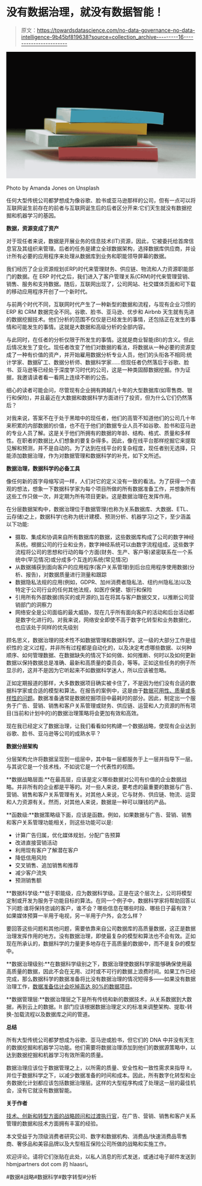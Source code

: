 # 没有数据治理，就没有数据智能！

> 原文：<https://towardsdatascience.com/no-data-governance-no-data-intelligence-9b45bf819638?source=collection_archive---------16----------------------->

![](img/99ec382e1cadf7d0a3cf26294919acd5.png)

Photo by Amanda Jones on Unsplash

任何大型传统公司都梦想成为像谷歌、脸书或亚马逊那样的公司，但有一点可以将互联网诞生前存在的前者与互联网诞生后的后者区分开来:它们天生就没有数据挖掘和机器学习的基因。

**数据，资源变成了资产**

对于现任者来说，数据是开展业务的信息技术(IT)资源，因此，它被委托给首席信息官及其组织来管理。后者的任务是建立全球数据架构，选择数据库供应商，并设计所有必要的应用程序来处理从数据库到业务和职能领导屏幕的数据。

我们经历了企业资源规划(ERP)时代来管理财务、供应链、物流和人力资源职能部门的数据。在 ERP 时代之后，我们进入了客户管理关系(CRM)时代来管理营销、销售、服务和支持数据。随后，互联网出现了，公司网站、社交媒体页面和可下载的移动应用程序开创了一个新时代。

与前两个时代不同，互联网时代产生了一种新型的数据和流程，与现有企业习惯的 ERP 和 CRM 数据完全不同。谷歌、脸书、亚马逊、优步和 Airbnb 天生就有先进的数据挖掘技术。他们分析的范围不仅仅是已经发生的事情，还包括正在发生的事情和可能发生的事情。这就是大数据和高级分析的全部内容。

与此同时，在任者的分析仅限于所发生的事情。这就是商业智能(BI)的含义。但此后情况发生了变化。现任者改变了他们对数据的看法，将数据从一种必要的资源变成了一种有价值的资产，并开始雇用数据分析专业人员，他们的头衔各不相同:统计学家、数据矿工、数据分析师、数据科学家……但现任者仍然落后于谷歌、脸书、亚马逊等已经处于深度学习时代的公司，这是一种类固醇数据挖掘。作为证据，我邀请读者看一看网上连续不断的公告。

细心的读者可能会问，尽管现有企业拥有跨越几十年的大型数据库(如零售商、银行和保险)，并且最近在大数据和数据科学方面进行了投资，但为什么它们仍然落后？

对我来说，答案不在于处于黑暗中的现任者，他们的高管不知道他们的公司几十年来积累的内部数据的价值，也不在于他们的数据专业人员不如谷歌、脸书和亚马逊的专业人员了解。这是关于他们所拥有的数据的年龄、结构、格式、质量和多样性。在职者的数据比人们想象的要复杂得多。因此，像在线平台那样挖掘它来提取见解和预测，并不是自动的。为了达到在线平台的复杂程度，现任者别无选择，只能添加数据治理，作为对数据管理和数据科学的补充，如下文所述。

**数据治理，数据科学的必备工具**

像任何新的首字母缩写词一样，人们对它的定义没有一致的看法。为了获得一个直观的想法，想象一下数据科学家为每个项目所做的所有数据准备工作，并想象所有这些工作只做一次，并定期为所有项目更新。这是数据治理在发挥作用。

在分层数据架构中，数据治理位于数据管理(也称为关系数据库、大数据、ETL、云存储)之上，数据科学(也称为统计建模、预测分析、机器学习)之下，至少涵盖以下功能:

*   摄取、集成和协调来自所有数据库的数据，这些数据库构成了公司的数字神经系统。根据公司的行业和业务，数字神经系统可以由数字流程组成，这些数字流程将公司的思想和行动的每个方面(财务、生产、客户等)紧密联系在一个系统中(罕见情况)或分成多个互连的系统(常见情况)
*   从数据捕获到面向客户的应用程序(客户关系管理)到后台应用程序使用数据(分析、报告)，对数据质量进行测量和跟踪
*   数据隐私法规的应用(例如，GDPR、加州消费者隐私法、纽约州隐私法)以及特定于公司行业的任何其他法规，如医疗保健、银行和保险
*   引用所有外部数据(购买的或开源的),旨在将其与客户数据交叉，以推断公司营销部门的洞察力
*   网络安全是公司面临的最大威胁，现在几乎所有面向客户的活动和后台活动都是数字化进行的。对我来说，网络安全即使不高于数字化转型和业务数据化，也应该处于同样的优先级别

顾名思义，数据治理的技术性不如数据管理和数据科学。这一级的大部分工作是组织性的:定义过程，并非所有过程都是自动化的，以及决定考虑哪些数据、以何种顺序、如何管理数据、在数据缺失的情况下如何做、如何推断、何时以及如何更新数据以保持数据总是准确、最新和高质量的委员会，等等。正如这些任务的例子所显示的，这并不是因为它听起来不如数据科学迷人，所以应该被忽略。

正如定期报道的那样，大多数数据项目确实被卡住了，不是因为他们没有合适的数据科学家或合适的模型和算法。在报告的案例中，这是由于[数据可用性、质量或多样性的问题](https://www.wsj.com/articles/data-challenges-are-halting-ai-projects-ibm-executive-says-11559035800)。数据准备通常是数据挖掘项目中最耗时的部分。因此，制定出一个服务于广告、营销、销售和客户关系管理或财务、供应链、运营和人力资源的所有项目(当前和计划中的)的数据治理策略将会更加有效和高效。

现在我已经定义了数据治理，让我们看看如何构建一个数据战略，使现有企业达到谷歌、脸书、亚马逊等公司的成熟水平？

**数据分层架构**

分层架构允许将数据呈现到一组层中，其中每一层都服务于上一层并指导下一层。与其说它是一个技术栈，不如说它是一个代表性的视图。

**数据战略层面:**在最高层，应该是定义哪些数据对公司有价值的企业数据战略。并非所有的企业都是平等的。对一些人来说，要考虑的最重要的数据与广告、营销、销售和客户关系管理有关。对其他人来说，它与财务、供应链、物流、运营和人力资源有关。然而，对其他人来说，数据是一种可以赚钱的产品。

**函数级:**数据策略级下面，应该是函数。例如，如果数据与广告、营销、销售和客户关系管理功能相关，则这些功能可以是:

*   计算广告归属，优化媒体规划，分配广告预算
*   改进直接营销活动
*   利用现有客户了解潜在客户
*   降低信用风险
*   交叉销售、追加销售和推荐
*   减少客户流失
*   预测销售额

**数据科学级:**低于职能级，应为数据科学级。正是在这个层次上，公司将模型定制或开发为服务于功能目标的算法。在同一个例子中，数据科学家将帮助回答以下问题:谁将保持忠诚的客户，谁不会？哪些信息在哪些时段、哪些日子最有效？如果媒体预算一半用于电视，另一半用于户外，会怎么样？

要回答这些问题和其他问题，需要依靠来自公司数据库的高质量数据，这正是数据治理发挥作用的地方。没有数据治理，即使最复杂的模型和算法也不会有效。正如现在所承认的，数据科学的力量更多地存在于高质量的数据中，而不是复杂的模型中。

**数据治理级别:**在数据科学级别之下，数据治理使数据科学家能够确保使用最高质量的数据，因此不会在无用、过时或不可行的数据上浪费时间。如果工作已经完成，那么数据科学的数据准备将比没有数据治理的情况短得多——如果没有数据治理工作，[数据准备估计会吃掉高达 80%的数据项目](https://www.forbes.com/sites/gilpress/2016/03/23/data-preparation-most-time-consuming-least-enjoyable-data-science-task-survey-says/)。

**数据管理层:**数据治理层之下是所有传统和新的数据技术，从关系数据到大数据，再到云上的数据。It 部门应该根据数据治理定义的标准来调整架构、提取-转换-加载流程以及数据库之间的管道。

**总结**

所有大型传统公司都梦想成为谷歌、亚马逊或脸书，但它们的 DNA 中并没有天生的数据挖掘和机器学习功能。他们需要将数据治理添加到他们的数据源策略中，以达到数据挖掘和机器学习有效所需的质量。

数据治理应该位于数据管理之上，以所需的质量、安全性和一致性需求来指导 it，并位于数据科学之下，以减少数据准备的时间和成本。因此，所有数字化转型和业务数据化计划都应该包括数据治理层。这样的大型程序构成了处理这一层的最佳机会，没有它就没有数据智能。

**关于作者**

[技术、创新和转型方面的战略顾问和过渡执行官](https://fr.linkedin.com/in/hassanlaasri)，在广告、营销、销售和客户关系管理的数据和技术方面拥有丰富的经验。

本文受益于为顶级消费者研究公司、数字和数据机构、消费品/快速消费品零售商、奢侈品和美容品牌以及大型相互保险公司所做的战略和实施工作。

欢迎评论。请将它们张贴在此处，以私人消息的形式发送，或通过电子邮件发送到 hbmjpartners dot com 的 hlaasri。

#数据#战略#数据科学#数字转型#分析
